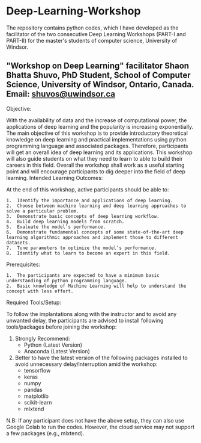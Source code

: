 # Deep-Learning-Workshop
The repository contains python codes, which I have developed as the facilitator of the two consecutive Deep Learning Workshops (PART-I and PART-II) for the master's students of computer science, University of Windsor.

"Workshop on Deep Learning"
facilitator 
Shaon Bhatta Shuvo,
PhD Student, School of Computer Science,
University of Windsor, Ontario, Canada.
      Email: shuvos@uwindsor.ca
----------------------------------------------------------------------------------------------------
Objective:

With the availability of data and the increase of computational power, the applications of deep learning and the popularity is increasing exponentially. The main objective of this workshop is to provide introductory theoretical knowledge on deep learning and practical implementations using python programming language and associated packages. Therefore, participants will get an overall idea of deep learning and its applications. This workshop will also guide students on what they need to learn to able to build their careers in this field. Overall the workshop shall work as a useful starting point and will encourage participants to dig deeper into the field of deep learning.
Intended Learning Outcomes:

At the end of this workshop, active participants should be able to: 

	1.	Identify the importance and applications of deep learning. 
	2.	Choose between machine learning and deep learning approaches to solve a particular problem.
	3.	Demonstrate basic concepts of deep learning workflow. 
	4.	Build deep learning models from scratch. 
	5.	Evaluate the model’s performance. 
	6.	Demonstrate fundamental concepts of some state-of-the-art deep learning algorithmic approaches and implement those to different datasets. 
	7.	Tune parameters to optimize the model’s performance. 
	8.	Identify what to learn to become an expert in this field. 
 

Prerequisites:

	1.	The participants are expected to have a minimum basic understanding of python programming language. 
	2.	Basic knowledge of Machine Learning will help to understand the concept with less effort.  

Required Tools/Setup:

To follow the implantations along with the instructor and to avoid any unwanted delay, the participants are advised to install following tools/packages before joining the workshop:

1.	Strongly Recommend: 
	-	Python (Latest Version)
	-	Anaconda (Latest Version)  
2.	Better to have the latest version of the following packages installed to avoid unnecessary delay/interruption amid the workshop: 
	-	tensorflow
	-	keras	
	-	numpy
	-	pandas
	-	matplotlib
	-	scikit-learn
	-	mlxtend

N.B: If any participant does not have the above setup, they can also use Google Colab to run the codes. However, the cloud service may not support a few packages (e.g., mlxtend).

